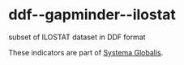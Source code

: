 # ddf--gapminder--ilostat

subset of ILOSTAT dataset in DDF format

These indicators are part of [Systema Globalis](https://github.com/open-numbers/ddf--gapminder--systema_globalis).
